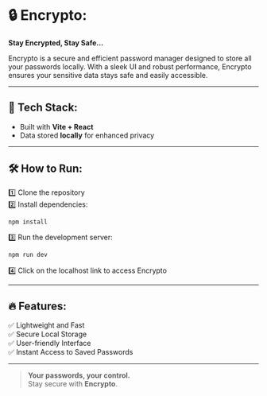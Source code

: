 # 🔒 Encrypto:  
**Stay Encrypted, Stay Safe...**  

Encrypto is a secure and efficient password manager designed to store all your passwords locally. With a sleek UI and robust performance, Encrypto ensures your sensitive data stays safe and easily accessible.

---

## 🚀 Tech Stack:
- Built with **Vite + React**
- Data stored **locally** for enhanced privacy  

---

## 🛠️ How to Run:
1️⃣ Clone the repository  
2️⃣ Install dependencies:  
```bash
npm install
```
3️⃣ Run the development server:  
```bash
npm run dev
```
4️⃣ Click on the localhost link to access Encrypto  

---

## 🔥 Features:
✅ Lightweight and Fast  
✅ Secure Local Storage  
✅ User-friendly Interface  
✅ Instant Access to Saved Passwords  

---

> **Your passwords, your control.**  
> Stay secure with **Encrypto**.  

